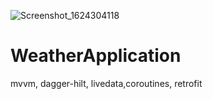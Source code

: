 ![Screenshot_1624304118](https://user-images.githubusercontent.com/44252172/122817977-6ef2e080-d2fa-11eb-8b0d-7025cad6a5dc.png)
# WeatherApplication
 
mvvm, dagger-hilt, livedata,coroutines, retrofit
